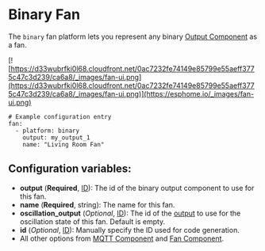 # Binary Fan

The `binary` fan platform lets you represent any binary [Output Component](https://esphome.io/components/output/#output) as a fan.

[![https://d33wubrfki0l68.cloudfront.net/0ac7232fe74149e85799e55aeff3775c47c3d239/ca6a8/_images/fan-ui.png](https://d33wubrfki0l68.cloudfront.net/0ac7232fe74149e85799e55aeff3775c47c3d239/ca6a8/_images/fan-ui.png)](https://esphome.io/_images/fan-ui.png)

```
# Example configuration entry
fan:
  - platform: binary
    output: my_output_1
    name: "Living Room Fan"
```

## Configuration variables:

- **output** (**Required**, [ID](https://esphome.io/guides/configuration-types#config-id)): The id of the binary output component to use for this fan.
- **name** (**Required**, string): The name for this fan.
- **oscillation_output** (*Optional*, [ID](https://esphome.io/guides/configuration-types#config-id)): The id of the [output](https://esphome.io/components/output/#output) to use for the oscillation state of this fan. Default is empty.
- **id** (*Optional*, [ID](https://esphome.io/guides/configuration-types#config-id)): Manually specify the ID used for code generation.
- All other options from [MQTT Component](https://esphome.io/components/mqtt#config-mqtt-component) and [Fan Component](https://esphome.io/components/fan/#config-fan).